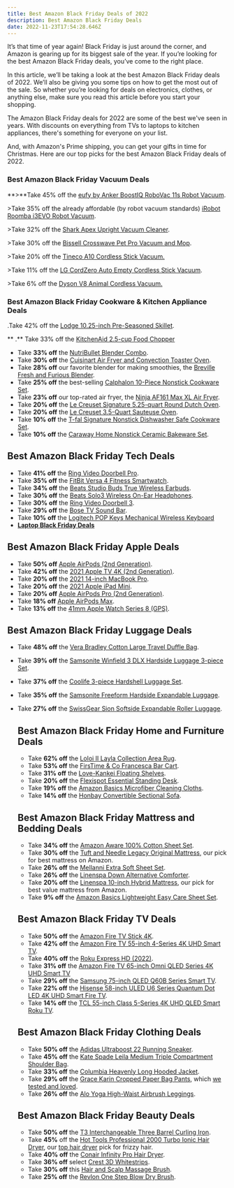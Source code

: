 ```yaml
---
title: Best Amazon Black Friday Deals of 2022
description: Best Amazon Black Friday Deals
date: 2022-11-23T17:54:28.646Z
---
```

It’s that time of year again! Black Friday is just around the corner, and Amazon is gearing up for its biggest sale of the year. If you’re looking for the best Amazon Black Friday deals, you’ve come to the right place. 

In this article, we’ll be taking a look at the best Amazon Black Friday deals of 2022. We’ll also be giving you some tips on how to get the most out of the sale. So whether you’re looking for deals on electronics, clothes, or anything else, make sure you read this article before you start your shopping. 

The Amazon Black Friday deals for 2022 are some of the best we've seen in years. With discounts on everything from TVs to laptops to kitchen appliances, there's something for everyone on your list. 

And, with Amazon's Prime shipping, you can get your gifts in time for Christmas. Here are our top picks for the best Amazon Black Friday deals of 2022.

### Best Amazon Black Friday Vacuum Deals

**\>**Take 45% off the [eufy by Anker BoostIQ RoboVac 11s Robot Vacuum](https://www.amazon.com/dp/B07DF9GVK9?ascsubtag=%5Bartid%7C10055.a.34383480%5Bsrc%7C%5Bch%7C%5Blt%7Csale%5Bpid%7C15a5d914-6079-47f0-b199-9a19cbfa26cc&th=1&linkCode=ll1&tag=bestvela0b-20&linkId=2a017cee1ad75f3e1ab3097c02bcb4f4&language=en_US&ref_=as_li_ss_tl).

\>﻿Take 35% off the already affordable (by robot vacuum standards) [iRobot Roomba i3EVO Robot Vacuum](https://www.amazon.com/dp/B08C4LC7TG?ascsubtag=%5Bartid%7C10055.a.34383480%5Bsrc%7C%5Bch%7C%5Blt%7Csale%5Bpid%7Cf2ed4e7f-105e-4dff-9025-a8dcba1fbe11&linkCode=ll1&tag=bestvela0b-20&linkId=e33bf204be58440ddb145ac6d34061b0&language=en_US&ref_=as_li_ss_tl).

\>﻿Take 32% off the [Shark Apex Upright Vacuum Cleaner](https://www.amazon.com/dp/B07FX5PCMN?ascsubtag=%5Bartid%7C10055.a.34383480%5Bsrc%7C%5Bch%7C%5Blt%7Csale%5Bpid%7C88cd97e6-f896-4f55-b4a0-b8f2f8d70778&linkCode=ll1&tag=bestvela0b-20&linkId=44e16844d34d498c5176ed61b19f01fd&language=en_US&ref_=as_li_ss_tl).

\>﻿Take 30% off the [Bissell Crosswave Pet Pro Vacuum and Mop](https://www.amazon.com/dp/B079WCPPQD?ascsubtag=%5Bartid%7C10055.a.34383480%5Bsrc%7C%5Bch%7C%5Blt%7Csale%5Bpid%7Cd51161ac-fb58-48ec-8acc-0f6480a9b54b&linkCode=ll1&tag=bestvela0b-20&linkId=9e8fbc316373cb7425e0dd6981825096&language=en_US&ref_=as_li_ss_tl).

\>﻿Take 20% off the [Tineco A10 Cordless Stick Vacuum.](https://www.amazon.com/dp/B09NBBKPF5?ascsubtag=%5Bartid%7C10055.a.34383480%5Bsrc%7C%5Bch%7C%5Blt%7Csale%5Bpid%7C5c00a3f7-0e4e-480e-b8aa-9bca3a209bf7&linkCode=ll1&tag=bestvela0b-20&linkId=8da89e9be28c23c38bda55cbb38260f1&language=en_US&ref_=as_li_ss_tl)

\>Take 11% off the [LG CordZero Auto Empty Cordless Stick Vacuum](https://www.amazon.com/dp/B09SSYXZMJ?ascsubtag=%5Bartid%7C10055.a.34383480%5Bsrc%7C%5Bch%7C%5Blt%7Csale%5Bpid%7Cf1ce1b05-2d72-4470-8616-d2aae7bd5608&linkCode=ll1&tag=bestvela0b-20&linkId=87210256264041cf25c5a2449a417751&language=en_US&ref_=as_li_ss_tl). 

\>Take 6% off the [Dyson V8 Animal Cordless Vacuum.](https://www.amazon.com/dp/B07F7KJQWB?ascsubtag=%5Bartid%7C10055.a.34383480%5Bsrc%7C%5Bch%7C%5Blt%7C%5Bpid%7Cbceb7010-dde9-4f78-a28b-76e460d0c69f&linkCode=ll1&tag=bestvela0b-20&linkId=71c2bb1d62fa2398db3f5bcb6308530b&language=en_US&ref_=as_li_ss_tl)

### Best Amazon Black Friday Cookware & Kitchen Appliance Deals

   .Take 42% off the [Lodge 10.25-inch Pre-Seasoned Skillet](https://www.amazon.com/dp/B00006JSUA?ascsubtag=%5Bartid%7C10055.a.34383480%5Bsrc%7C%5Bch%7C%5Blt%7Csale%5Bpid%7C69fea3d8-5f8d-4c43-801f-af83cea61554&linkCode=ll1&tag=bestvela0b-20&linkId=2d15471f305c9e7fe2f16fc7fe6269c5&language=en_US&ref_=as_li_ss_tl). 

 **  .**  Take 33% off the [KitchenAid 2.5-cup Food Chopper](https://www.amazon.com/dp/B01LX8I3R3?ascsubtag=%5Bartid%7C10055.a.34383480%5Bsrc%7C%5Bch%7C%5Blt%7Csale%5Bpid%7Cdc10a546-2a88-4254-8f0e-dc1698035b82&linkCode=ll1&tag=bestvela0b-20&linkId=eb6f1f2a0d5d39d7d61542b1d18baefa&language=en_US&ref_=as_li_ss_tl)

* Take **33% off** the [NutriBullet Blender Combo](https://www.amazon.com/dp/B07VNN6SMD?ascsubtag=%5Bartid%7C10055.a.34383480%5Bsrc%7C%5Bch%7C%5Blt%7Csale%5Bpid%7Cd1323648-9ef6-4c19-bf17-a8ca36f405b1&linkCode=ll1&tag=bestvela0b-20&linkId=a79b390a61667bd4404364fd4a364334&language=en_US&ref_=as_li_ss_tl).
* Take **30% off** the [Cuisinart Air Fryer and Convection Toaster Oven](https://www.amazon.com/dp/B09HSWBTN4?ascsubtag=%5Bartid%7C10055.a.34383480%5Bsrc%7C%5Bch%7C%5Blt%7Csale%5Bpid%7C342c95b3-0a34-441d-819c-8d20270c8c00&linkCode=ll1&tag=bestvela0b-20&linkId=ad1af72e201c580740f6a93f16c28e6e&language=en_US&ref_=as_li_ss_tl).
* Take **28% off** our favorite blender for making smoothies, the [Breville Fresh and Furious Blender](https://www.amazon.com/dp/B07GJ24VXV?ascsubtag=%5Bartid%7C10055.a.34383480%5Bsrc%7C%5Bch%7C%5Blt%7Csale%5Bpid%7C67b0bef2-0ff9-410b-8ef9-69b8beae7dd2&linkCode=ll1&tag=bestvela0b-20&linkId=3a8f9c67dad2fb0fe0496df24d43ccd6&language=en_US&ref_=as_li_ss_tl).
* Take **25% off** the best-selling [Calphalon 10-Piece Nonstick Cookware Set](https://www.amazon.com/dp/B01APP1W2O?ascsubtag=%5Bartid%7C10055.a.34383480%5Bsrc%7C%5Bch%7C%5Blt%7Csale%5Bpid%7C768763c7-a11c-4c9a-8408-1ce076499052&linkCode=ll1&tag=bestvela0b-20&linkId=b0baab359d1585f433f423fec809a0fc&language=en_US&ref_=as_li_ss_tl).
* Take **23% off** our top-rated air fryer, the [Ninja AF161 Max XL Air Fryer](https://www.amazon.com/dp/B07FDJMC9Q?linkCode=ogi&tag=goodhousekeeping_auto-append-20&ascsubtag=%5Bartid%7C10055.a.34383480%5Bsrc%7C%5Bch%7C%5Blt%7Csale%5Bpid%7C7c2834dd-bcc1-4091-984c-c02e8c191c34).
* Take **20% off** the [Le Creuset Signature 5.25-quart Round Dutch Oven](https://www.amazon.com/dp/B07FDJMC9Q?ascsubtag=%5Bartid%7C10055.a.34383480%5Bsrc%7C%5Bch%7C%5Blt%7Csale%5Bpid%7C7c2834dd-bcc1-4091-984c-c02e8c191c34&th=1&linkCode=ll1&tag=bestvela0b-20&linkId=bbbec1ff1ead8949d36bdf5f61b15941&language=en_US&ref_=as_li_ss_tl).
* Take **20% off** the [Le Creuset 3.5-Quart Sauteuse Oven](https://www.amazon.com/dp/B09PW5VSDX?ascsubtag=%5Bartid%7C10055.a.34383480%5Bsrc%7C%5Bch%7C%5Blt%7Csale%5Bpid%7C6da207a2-9544-46dd-a186-954b3abc660b&linkCode=ll1&tag=bestvela0b-20&linkId=465480f1a1e57bb34320fdfb0481d94e&language=en_US&ref_=as_li_ss_tl).
* Take **10% off** the [T-fal Signature Nonstick Dishwasher Safe Cookware Set](https://www.amazon.com/dp/B08ZT3S24N?ascsubtag=%5Bartid%7C10055.a.34383480%5Bsrc%7C%5Bch%7C%5Blt%7Csale%5Bpid%7C82f6388c-08ee-4dc9-85b7-2b5587cbb588&linkCode=ll1&tag=bestvela0b-20&linkId=e9c92f6e6674a05dfec2113a50edc722&language=en_US&ref_=as_li_ss_tl).
* Take **10% off** the [Caraway Home Nonstick Ceramic Bakeware Set](https://www.amazon.com/dp/B0B1KCX5H1?ascsubtag=%5Bartid%7C10055.a.34383480%5Bsrc%7C%5Bch%7C%5Blt%7Csale%5Bpid%7Ce68b6234-c152-4f0b-99f9-78c707d1f417&linkCode=ll1&tag=bestvela0b-20&linkId=deb56c29e1def49358d747eeb3a4fa4e&language=en_US&ref_=as_li_ss_tl).

## Best Amazon Black Friday Tech Deals

* Take **41% off** the [Ring Video Doorbell Pro](https://www.amazon.com/dp/B0B4MWCFV4?ascsubtag=%5Bartid%7C10055.a.34383480%5Bsrc%7C%5Bch%7C%5Blt%7Csale%5Bpid%7C9b22ffc0-a235-4c3f-9103-e58871fbe874&linkCode=ll1&tag=bestvela0b-20&linkId=e94ce9ecaa03204835f3592d9d8c5e76&language=en_US&ref_=as_li_ss_tl).
* Take **35% off** the [FitBit Versa 4 Fitness Smartwatch](https://www.amazon.com/dp/B0B4MWCFV4?ascsubtag=%5Bartid%7C10055.a.34383480%5Bsrc%7C%5Bch%7C%5Blt%7Csale%5Bpid%7C9b22ffc0-a235-4c3f-9103-e58871fbe874&linkCode=ll1&tag=bestvela0b-20&linkId=e94ce9ecaa03204835f3592d9d8c5e76&language=en_US&ref_=as_li_ss_tl).
* Take **34% off** the [Beats Studio Buds True Wireless Earbuds](https://www.amazon.com/dp/B096SRYXMP?ascsubtag=%5Bartid%7C10055.a.34383480%5Bsrc%7C%5Bch%7C%5Blt%7Csale%5Bpid%7C05fd34ff-2411-48e4-b967-cce2140ae5d6&linkCode=ll1&tag=bestvela0b-20&linkId=770433cd6e8c05a7d73a898e4641ee37&language=en_US&ref_=as_li_ss_tl).
* Take **30% off** the [Beats Solo3 Wireless On-Ear Headphones](https://www.amazon.com/dp/B07YVYPNRH?ascsubtag=%5Bartid%7C10055.a.34383480%5Bsrc%7C%5Bch%7C%5Blt%7Csale%5Bpid%7Ce94fecf7-8834-422b-8cb5-c2a7473a541d&linkCode=ll1&tag=bestvela0b-20&linkId=719ec76e385032c3ad0124e0dafc9d1c&language=en_US&ref_=as_li_ss_tl).
* Take **30% off** the [Ring Video Doorbell 3](https://www.amazon.com/dp/B0849J7W5X?ascsubtag=%5Bartid%7C10055.a.34383480%5Bsrc%7C%5Bch%7C%5Blt%7Csale%5Bpid%7C2e4d94be-4711-4a57-8b6d-ce18fe82a61b&linkCode=ll1&tag=bestvela0b-20&linkId=9af04e86c5a19c62f3f363009e004db1&language=en_US&ref_=as_li_ss_tl).
* Take **29% off** the [Bose TV Sound Bar](https://www.amazon.com/dp/B088KRPCQJ?ascsubtag=%5Bartid%7C10055.a.34383480%5Bsrc%7C%5Bch%7C%5Blt%7Csale%5Bpid%7Cfaa4804c-a638-4fb1-991d-1c124921fa29&linkCode=ll1&tag=bestvela0b-20&linkId=682ac16732e3de4e38f026194cdb1ffa&language=en_US&ref_=as_li_ss_tl).
* Take **10% off** the [Logitech POP Keys Mechanical Wireless Keyboard](https://www.amazon.com/Logitech-Mechanical-Customizable-Connectivity-Multi-Device/dp/B09DVMXJQJ?ascsubtag=%5Bartid%7C10055.a.34383480%5Bsrc%7C%5Bch%7C%5Blt%7C%5Bpid%7C2dc0a60f-68e4-45ea-a1ff-8beaff502457&linkCode=ll1&tag=bestvela0b-20&linkId=38cd1baaad163cce1c28c0fb44aebc43&language=en_US&ref_=as_li_ss_tl)
* **[L﻿aptop Black Friday Deals](https://www.amazon.com/s?k=laptop+deals&sprefix=laptop+deal%2Caps%2C384&linkCode=ll2&tag=bestvela0b-20&linkId=4aad4f4c5a1365a234df53dc314329ca&language=en_US&ref_=as_li_ss_tl)**

## Best Amazon Black Friday Apple Deals

* Take **50% off** [Apple AirPods (2nd Generation)](https://www.amazon.com/dp/B07PXGQC1Q?ascsubtag=%5Bartid%7C10055.a.34383480%5Bsrc%7C%5Bch%7C%5Blt%7Csale%5Bpid%7C9676aa22-7e8a-43de-a1a2-10e1c864810f&linkCode=ll1&tag=bestvela0b-20&linkId=4b51f44b0d938be7bab800bdbfc6a884&language=en_US&ref_=as_li_ss_tl).
* Take **42% off** the [2021 Apple TV 4K (2nd Generation)](https://www.amazon.com/dp/B0933D8TNB?ascsubtag=%5Bartid%7C10055.a.34383480%5Bsrc%7C%5Bch%7C%5Blt%7Csale%5Bpid%7Cc5660cd0-b0fa-455f-8112-9a3e89348a39&linkCode=ll1&tag=bestvela0b-20&linkId=7cc715fbd5968d57482ff53b5d1737e6&language=en_US&ref_=as_li_ss_tl).
* Take **20% off** the [2021 14-inch MacBook Pro](https://www.amazon.com/dp/B09JQL8KP9?ascsubtag=%5Bartid%7C10055.a.34383480%5Bsrc%7C%5Bch%7C%5Blt%7C%5Bpid%7C9d78caaf-3c62-462e-9681-ef8bf43d05c3&linkCode=ll1&tag=bestvela0b-20&linkId=97af83805e849c596064e92cf0a29db5&language=en_US&ref_=as_li_ss_tl).
* Take **20% off** the [2021 Apple iPad Mini](https://www.amazon.com/dp/B09G91LXFP?ascsubtag=%5Bartid%7C10055.a.34383480%5Bsrc%7C%5Bch%7C%5Blt%7Csale%5Bpid%7C42900b88-7659-4bd7-8283-4fa2a9f59d43&linkCode=ll1&tag=bestvela0b-20&linkId=99f665913eb8f404ea8ab5727889130e&language=en_US&ref_=as_li_ss_tl).
* Take **20% off** [Apple AirPods Pro (2nd Generation)](https://www.amazon.com/dp/B0BDHWDR12?ascsubtag=%5Bartid%7C10055.a.34383480%5Bsrc%7C%5Bch%7C%5Blt%7Csale%5Bpid%7Cf1ca0584-9ad7-4aa7-9a46-c5360614cd80&linkCode=ll1&tag=bestvela0b-20&linkId=286e1727c6f260763f078a15c53cfd00&language=en_US&ref_=as_li_ss_tl).
* Take **18% off** [Apple AirPods Max](https://www.amazon.com/dp/B08PZDSP2Z?ascsubtag=%5Bartid%7C10055.a.34383480%5Bsrc%7C%5Bch%7C%5Blt%7Csale%5Bpid%7Cd20f3ad1-657b-4423-bda4-6595e9c0da69&linkCode=ll1&tag=bestvela0b-20&linkId=5e770b6192381d09cad6e80a350e8d88&language=en_US&ref_=as_li_ss_tl).
* Take **13% off** the [41mm Apple Watch Series 8 (GPS)](https://www.amazon.com/dp/B0BDHZGHPD?ascsubtag=%5Bartid%7C10055.a.34383480%5Bsrc%7C%5Bch%7C%5Blt%7Csale%5Bpid%7C3b3720fc-c325-4e9b-9f1c-7a00dd1bf3d9&linkCode=ll1&tag=bestvela0b-20&linkId=9d004b37c07c28c516d52e28530d5aec&language=en_US&ref_=as_li_ss_tl).



## Best Amazon Black Friday Luggage Deals



* Take **48% off** the [Vera Bradley Cotton Large Travel Duffle Bag](https://www.amazon.com/dp/B091PL6TNT?ascsubtag=%5Bartid%7C10055.a.34383480%5Bsrc%7C%5Bch%7C%5Blt%7Csale%5Bpid%7C6528f47c-6ad0-4a4d-a379-7fab294798f4&linkCode=ll1&tag=bestvela0b-20&linkId=db1898f38c8e40aa80f05b1db515e179&language=en_US&ref_=as_li_ss_tl).
* Take **39% off** the [Samsonite Winfield 3 DLX Hardside Luggage 3-piece Set](https://www.amazon.com/dp/B07FDJCSLC?ascsubtag=%5Bartid%7C10055.a.34383480%5Bsrc%7C%5Bch%7C%5Blt%7Csale%5Bpid%7C85967c83-b8cf-4bae-8f09-716b0beb6b16&linkCode=ll1&tag=bestvela0b-20&linkId=8fcb4436899a90cd564990d64e099108&language=en_US&ref_=as_li_ss_tl).
* Take **37% off** the [Coolife 3-piece Hardshell Luggage Set](https://www.amazon.com/dp/B07T2XYC5Z?ascsubtag=%5Bartid%7C10055.a.34383480%5Bsrc%7C%5Bch%7C%5Blt%7Csale%5Bpid%7C15eb9b32-d2f5-4abf-ba2c-ce65c2e3a2ed&linkCode=ll1&tag=bestvela0b-20&linkId=88f506f532b439deffd1aef5ad8b8ec1&language=en_US&ref_=as_li_ss_tl).
* Take **35% off** the [Samsonite Freeform Hardside Expandable Luggage](https://www.amazon.com/dp/B01LXOCPFG?ascsubtag=%5Bartid%7C10055.a.34383480%5Bsrc%7C%5Bch%7C%5Blt%7Csale%5Bpid%7C74e5b6a5-a4d8-43da-aa96-8e462ef621e1&linkCode=ll1&tag=bestvela0b-20&linkId=0caf0728639e467b619dcaea001d3f52&language=en_US&ref_=as_li_ss_tl).
* Take **27% off** the [SwissGear Sion Softside Expandable Roller Luggage](https://www.amazon.com/dp/B014TMV5YE?ascsubtag=%5Bartid%7C10055.a.34383480%5Bsrc%7C%5Bch%7C%5Blt%7Csale%5Bpid%7C0db4cf96-57cd-49af-a267-7da4634e7b8f&linkCode=ll1&tag=bestvela0b-20&linkId=5130c0c90d85854a3b7d4786a7ca241d&language=en_US&ref_=as_li_ss_tl).



  ## Best Amazon Black Friday Home and Furniture Deals

  * Take **62% off** the [Loloi II Layla Collection Area Rug](https://www.amazon.com/dp/B07K1YFHZ5?ascsubtag=%5Bartid%7C10055.a.34383480%5Bsrc%7C%5Bch%7C%5Blt%7Csale%5Bpid%7C478f3209-cf6a-4335-a1d0-c7c2c9debbcb&linkCode=ll1&tag=bestvela0b-20&linkId=694f032bb3eb5e07a6266aead31e31e0&language=en_US&ref_=as_li_ss_tl).
  * Take **53% off** the [FirsTime & Co Francesca Bar Cart](https://www.amazon.com/dp/B07PWN41WJ?ascsubtag=%5Bartid%7C10055.a.34383480%5Bsrc%7C%5Bch%7C%5Blt%7Csale%5Bpid%7Cb899418a-7f2a-4408-a623-60d9c59980bc&linkCode=ll1&tag=bestvela0b-20&linkId=e8c18e4c65168a2d588327af9de1b2cd&language=en_US&ref_=as_li_ss_tl).
  * Take **31% off** the [Love-Kankei Floating Shelves](https://www.amazon.com/dp/B077GQ87NP?ascsubtag=%5Bartid%7C10055.a.34383480%5Bsrc%7C%5Bch%7C%5Blt%7Csale%5Bpid%7Cd6907445-a57e-4110-9123-7ad80beff32f&linkCode=ll1&tag=bestvela0b-20&linkId=0c200a8a67a861b20b723e11dce330f8&language=en_US&ref_=as_li_ss_tl).
  * Take **20% off** the [Flexispot Essential Standing Desk](https://www.amazon.com/dp/B07H2W9Y3W?ascsubtag=%5Bartid%7C10055.a.34383480%5Bsrc%7C%5Bch%7C%5Blt%7Csale%5Bpid%7C1a1c2d5e-14ff-4aec-9019-d118836f6533&linkCode=ll1&tag=bestvela0b-20&linkId=2114f507dedc8945a1e5dfda0deec0ad&language=en_US&ref_=as_li_ss_tl).
  * Take **19% off** the [Amazon Basics Microfiber Cleaning Cloths](https://www.amazon.com/dp/B009FUF6DM?ascsubtag=%5Bartid%7C10055.a.34383480%5Bsrc%7C%5Bch%7C%5Blt%7Csale%5Bpid%7C43cebd80-55ee-4a13-accb-8c13861974bd&linkCode=ll1&tag=bestvela0b-20&linkId=7e86266286e865507a76b568876a67c8&language=en_US&ref_=as_li_ss_tl).
  * Take **14% off** the [Honbay Convertible Sectional Sofa](https://www.amazon.com/dp/B07LBRDCTT?ascsubtag=%5Bartid%7C10055.a.34383480%5Bsrc%7C%5Bch%7C%5Blt%7Csale%5Bpid%7C62057720-664b-43e2-af19-ff5927f49d1a&linkCode=ll1&tag=bestvela0b-20&linkId=3519e46774ed37580cd7c9499ebaa757&language=en_US&ref_=as_li_ss_tl).

  ## Best Amazon Black Friday Mattress and Bedding Deals

  * Take **34% off** the [Amazon Aware 100% Cotton Sheet Set](https://www.amazon.com/dp/B09C9YXQFS?ascsubtag=%5Bartid%7C10055.a.34383480%5Bsrc%7C%5Bch%7C%5Blt%7Csale%5Bpid%7C0e5ef4a3-0d8b-47d9-b763-cf31ef44828e&linkCode=ll1&tag=bestvela0b-20&linkId=30b8aec9ba130bc39335904d58a057b1&language=en_US&ref_=as_li_ss_tl).
  * Take **30% off** the [Tuft and Needle Legacy Original Mattress](https://www.amazon.com/dp/B00QBZ265U?ascsubtag=%5Bartid%7C10055.a.34383480%5Bsrc%7C%5Bch%7C%5Blt%7Csale%5Bpid%7C8e3d20c2-372d-4ca4-9a3e-6a14380e1081&linkCode=ll1&tag=bestvela0b-20&linkId=d952c7f9f9f021d121aca78adb564429&language=en_US&ref_=as_li_ss_tl), our pick for best mattress on Amazon.
  * Take **26% off** the [Mellanni Extra Soft Sheet Set](https://www.amazon.com/dp/B00NQDGAP2?ascsubtag=%5Bartid%7C10055.a.34383480%5Bsrc%7C%5Bch%7C%5Blt%7Csale%5Bpid%7C9e17b396-bf9c-4a13-97f1-a05a5b2befa5&linkCode=ll1&tag=bestvela0b-20&linkId=3bfedf7117c7c030f01354b70009f9f9&language=en_US&ref_=as_li_ss_tl).
  * Take **26% off** the [Linenspa Down Alternative Comforter](https://www.amazon.com/dp/B081PLJWP7?ascsubtag=%5Bartid%7C10055.a.34383480%5Bsrc%7C%5Bch%7C%5Blt%7Csale%5Bpid%7C4286ea77-e29c-497f-b838-463851ed43d3&linkCode=ll1&tag=bestvela0b-20&linkId=294aaeab6f5c96fdab391703515f3499&language=en_US&ref_=as_li_ss_tl).
  * Take **20% off** the [Linenspa 10-inch Hybrid Mattress](https://www.amazon.com/dp/B01IU6RQW0?ascsubtag=%5Bartid%7C10055.a.34383480%5Bsrc%7C%5Bch%7C%5Blt%7C%5Bpid%7Cc99ae541-d1ad-49da-9a62-e81dd37f53dc&linkCode=ll1&tag=bestvela0b-20&linkId=b3cb0e9398d2158b2dddc58dcd03a6b8&language=en_US&ref_=as_li_ss_tl), our pick for best value mattress from Amazon.
  * Take **9% off** the [Amazon Basics Lightweight Easy Care Sheet Set](https://www.amazon.com/dp/B00Q7OAFDK?ascsubtag=%5Bartid%7C10055.a.34383480%5Bsrc%7C%5Bch%7C%5Blt%7C%5Bpid%7C30f38ea2-bc30-4a4b-9222-73d601e24166&linkCode=ll1&tag=bestvela0b-20&linkId=39198d53bfe1b75cb6e2176d327cf79e&language=en_US&ref_=as_li_ss_tl).

  ## Best Amazon Black Friday TV Deals

  * Take **50% off** the [Amazon Fire TV Stick 4K](https://www.amazon.com/dp/B08XVYZ1Y5?ascsubtag=%5Bartid%7C10055.a.34383480%5Bsrc%7C%5Bch%7C%5Blt%7Csale%5Bpid%7Ca39a9a7d-eb6a-449f-b5f2-5e5a344be155&linkCode=ll1&tag=bestvela0b-20&linkId=7785365e59c415c8a6d4d5822d0690e2&language=en_US&ref_=as_li_ss_tl).
  * Take **42% off** the [Amazon Fire TV 55-inch 4-Series 4K UHD Smart TV](https://www.amazon.com/dp/B08P3QB66R?ascsubtag=%5Bartid%7C10055.a.34383480%5Bsrc%7C%5Bch%7C%5Blt%7Csale%5Bpid%7C5865e81b-aad6-49d6-8ab3-ee1847b753b0&linkCode=ll1&tag=bestvela0b-20&linkId=701241ebfdd01e8769726131274ff0c1&language=en_US&ref_=as_li_ss_tl).
  * Take **40% off** the [Roku Express HD (2022)](https://www.amazon.com/dp/B0BCH5H2R3?ascsubtag=%5Bartid%7C10055.a.34383480%5Bsrc%7C%5Bch%7C%5Blt%7Csale%5Bpid%7C666c3a4f-4fa9-44b8-b49f-fb0ca2a06bb7&linkCode=ll1&tag=bestvela0b-20&linkId=e61581c27df32865c8c9b837c489cc95&language=en_US&ref_=as_li_ss_tl).
  * Take **31% off** the [Amazon Fire TV 65-inch Omni QLED Series 4K UHD Smart TV](https://www.amazon.com/dp/B09N6J7KJD?ascsubtag=%5Bartid%7C10055.a.34383480%5Bsrc%7C%5Bch%7C%5Blt%7Csale%5Bpid%7C63312d15-3441-4c13-afed-c7e1c69effb3&linkCode=ll1&tag=bestvela0b-20&linkId=afd6dd7ce142b6439e3f99ad2f9652c8&language=en_US&ref_=as_li_ss_tl)
  * Take **29% off** the [Samsung 75-inch QLED Q60B Series Smart TV](https://www.amazon.com/dp/B09TQ2M4B4?ascsubtag=%5Bartid%7C10055.a.34383480%5Bsrc%7C%5Bch%7C%5Blt%7Csale%5Bpid%7C99f0ae03-ee5e-4c33-937c-f0b03477642d&linkCode=ll1&tag=bestvela0b-20&linkId=a9d084658ef5d3f0379c3df98151b1ef&language=en_US&ref_=as_li_ss_tl).
  * Take **22% off** the [Hisense 58-inch ULED U6 Series Quantum Dot LED 4K UHD Smart Fire TV](https://www.amazon.com/dp/B0B7CLH7RW?ascsubtag=%5Bartid%7C10055.a.34383480%5Bsrc%7C%5Bch%7C%5Blt%7Csale%5Bpid%7Cff1a02bd-1d3c-43ba-ba7a-2fa5cc115f35&linkCode=ll1&tag=bestvela0b-20&linkId=de8848f89d5f369b91e61b1b09ab0cd9&language=en_US&ref_=as_li_ss_tl).
  * Take **14% off** the [TCL 55-inch Class 5-Series 4K UHD QLED Smart Roku TV](https://www.amazon.com/dp/B0B7ZXM1B8?ascsubtag=%5Bartid%7C10055.a.34383480%5Bsrc%7C%5Bch%7C%5Blt%7Csale%5Bpid%7C522a227c-26d1-4f0b-bc9a-ef60534df179&linkCode=ll1&tag=bestvela0b-20&linkId=65b80e3c738fc8a880cb908aebddcf7d&language=en_US&ref_=as_li_ss_tl).

  ## **Best Amazon Black Friday Clothing Deals**

  * Take **50% off** the [Adidas Ultraboost 22 Running Sneaker](https://www.amazon.com/dp/B091MN5ZKZ?linkCode=ogi&tag=goodhousekeeping_auto-append-20&ascsubtag=%5Bartid%7C10055.a.34383480%5Bsrc%7C%5Bch%7C%5Blt%7Csale%5Bpid%7C90d10428-3c6c-4b1c-a86b-a10dece7309c).
  * Take **45% off** the [Kate Spade Leila Medium Triple Compartment Shoulder Bag](https://www.amazon.com/dp/B0BFW21Y22?linkCode=ogi&tag=goodhousekeeping_auto-append-20&ascsubtag=%5Bartid%7C10055.a.34383480%5Bsrc%7C%5Bch%7C%5Blt%7Csale%5Bpid%7C12ff121a-8bee-4c34-84f2-9e2735567919).
  * Take **33% off** the [Columbia Heavenly Long Hooded Jacket](https://www.amazon.com/dp/B01N48I4ZV?linkCode=ogi&tag=goodhousekeeping_auto-append-20&ascsubtag=%5Bartid%7C10055.a.34383480%5Bsrc%7C%5Bch%7C%5Blt%7Csale%5Bpid%7Cd54b6eaf-357b-4b44-95b1-c6226ffb0769).
  * Take **29% off** the [Grace Karin Cropped Paper Bag Pants](https://www.amazon.com/dp/B077N9STL8?linkCode=ogi&tag=goodhousekeeping_auto-append-20&ascsubtag=%5Bartid%7C10055.a.34383480%5Bsrc%7C%5Bch%7C%5Blt%7Csale%5Bpid%7C2d60ff6e-510f-4c25-bfb7-03eef515c461), which [we tested and loved](https://www.goodhousekeeping.com/beauty/fashion/a29801017/top-amazon-fashion-review/).
  * Take **26% off** the [Alo Yoga High-Waist Airbrush Leggings](https://www.amazon.com/dp/B00X8Y7XH8?linkCode=ogi&tag=goodhousekeeping_auto-append-20&ascsubtag=%5Bartid%7C10055.a.34383480%5Bsrc%7C%5Bch%7C%5Blt%7Csale%5Bpid%7Ca3f36ac0-4b44-46f6-81e2-03b5e82e23b0).

  ## **Best Amazon Black Friday Beauty Deals**

  * Take **50% off** the [T3 Interchangeable Three Barrel Curling Iron](https://www.amazon.com/dp/B07F32H3BG?linkCode=ogi&tag=goodhousekeeping_auto-append-20&ascsubtag=%5Bartid%7C10055.a.34383480%5Bsrc%7C%5Bch%7C%5Blt%7Csale%5Bpid%7C77627528-8a5a-4e20-97f2-f99d577fda5c).
  * Take **45%** off the [Hot Tools Professional 2000 Turbo Ionic Hair Dryer](https://www.amazon.com/dp/B07TYVBKR5?linkCode=ogi&tag=goodhousekeeping_auto-append-20&ascsubtag=%5Bartid%7C10055.a.34383480%5Bsrc%7C%5Bch%7C%5Blt%7Csale%5Bpid%7C87c64f2e-c1ea-47d2-827b-51385aead84d), our [top hair dryer](https://www.goodhousekeeping.com/beauty-products/hair-dryers/g550/best-hair-dryers/) pick for frizzy hair.
  * Take **40% off** the [Conair Infinity Pro Hair Dryer](https://www.amazon.com/dp/B07TT9XH98?linkCode=ogi&tag=goodhousekeeping_auto-append-20&ascsubtag=%5Bartid%7C10055.a.34383480%5Bsrc%7C%5Bch%7C%5Blt%7Csale%5Bpid%7C88b1700d-a701-4fc0-9599-e0ebc18d4274).
  * Take **36% off** select [Crest 3D Whitestrips](https://www.amazon.com/Crest-Whitestrip-Whitening-Glamorous-Treatments/dp/B001OOLLVS?linkCode=ogi&tag=goodhousekeeping_auto-append-20&ascsubtag=%5Bartid%7C10055.a.34383480%5Bsrc%7C%5Bch%7C%5Blt%7C%5Bpid%7C0d9b7ef0-f480-4fe0-8756-0342e8e586d5).
  * Take **30% off** this [Hair and Scalp Massage Brush](https://www.amazon.com/dp/B074ZDXFL6?linkCode=ogi&tag=goodhousekeeping_auto-append-20&ascsubtag=%5Bartid%7C10055.a.34383480%5Bsrc%7C%5Bch%7C%5Blt%7Csale%5Bpid%7C53922347-c479-4366-83ac-90273758b72a).
  * Take **25% off** the [Revlon One Step Blow Dry Brush](https://www.amazon.com/dp/B097CNMZF5?linkCode=ogi&tag=goodhousekeeping_auto-append-20&ascsubtag=%5Bartid%7C10055.a.34383480%5Bsrc%7C%5Bch%7C%5Blt%7Csale%5Bpid%7Cab24abcb-b32f-48d1-8eb9-11585f58fc66).

  <!--EndFragment-->
